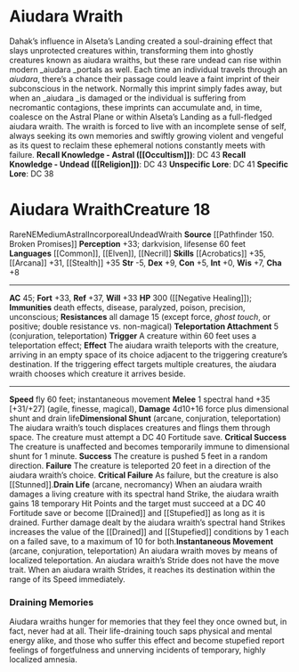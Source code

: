 ﻿---
ac: '45'
alignment: NE
all_resistance: '15'
burrow_speed: null
charisma: '+8'
climb_speed: null
constitution: '+5'
creature_ability:
- Dimensional Shunt
- Drain Life
- Instantaneous Movement
- Teleportation Attachment
creature_family: '[[DATABASE/monsterfamily/Wraith|Wraith]]'
description: "Dahak\u2019s influence in Alseta\u2019s Landing created a soul-draining\
  \ effect that slays unprotected creatures within, transforming them into ghostly\
  \ creatures known as aiudara wraiths, but these rare undead can rise within modern\
  \ <i>aiudara </i>portals as well. Each time an individual travels through an <i>aiudara</i>,\
  \ there\u2019s a chance their passage could leave a faint imprint of their subconscious\
  \ in the network. Normally this imprint simply fades away, but when an <i>aiudara\
  \ </i>is damaged or the individual is suffering from necromantic contagions, these\
  \ imprints can accumulate and, in time, coalesce on the Astral Plane or within Alseta\u2019\
  s Landing as a full-fledged aiudara wraith. The wraith is forced to live with an\
  \ incomplete sense of self, always seeking its own memories and swiftly growing\
  \ violent and vengeful as its quest to reclaim these ephemeral notions constantly\
  \ meets with failure.<br/><br/><b><u>Recall Knowledge - Astral</u> ( [[DATABASE/skill/Occultism|Occultism]]\
  \ )</b>: DC 43<br/><b><u>Recall Knowledge - Undead</u> ( [[DATABASE/skill/Religion|Religion]]\
  \ )</b>: DC 43<br/><b><u>Unspecific Lore</u></b>: DC 41<br/><b><u>Specific Lore</u></b>:\
  \ DC 38"
dexterity: '+9'
element: null
fly_speed: '60'
fortitude: '+33'
hardness: null
hp: 300 ( negative healing )
id: '488'
immunity:
- death effects
- disease
- paralyzed
- poison
- precision
- unconscious
intelligence: '+0'
land_speed: null
language:
- '[[DATABASE/language/Common|Common]]'
- '[[DATABASE/language/Elven|Elven]]'
- '[[DATABASE/language/Necril|Necril]]'
level: '18'
max_speed: '60'
name: Aiudara Wraith
perception: '+33'
rarity: Rare
reflex: '+37'
resistance:
- all damage 15 (except force
- ghost touch
- or positive; double resistance vs. non-magical)
rus_type_level: null
school: null
sense:
- darkvision
- lifesense 60 feet
size: Medium
skill:
- '[[DATABASE/skill/Acrobatics|Acrobatics]] +35'
- '[[DATABASE/skill/Arcana|Arcana]] +31'
- '[[DATABASE/skill/Stealth|Stealth]] +35'
source: '[[DATABASE/source/Pathfinder 150. Broken Promises|Pathfinder #150: Broken
  Promises]]'
speed:
- fly 60 feet; instantaneous movement
spell: null
strength: '-5'
strength_req: '-5'
strongest_save:
- Reflex
swim_speed: null
trait:
- '[[DATABASE/trait/Astral|Astral]]'
- '[[DATABASE/trait/Incorporeal|Incorporeal]]'
- '[[DATABASE/trait/Rare|Rare]]'
- '[[DATABASE/trait/Undead|Undead]]'
- '[[DATABASE/trait/Wraith|Wraith]]'
type: Creature
vision: Darkvision
weakest_save:
- Fortitude
- Will
weakness: null
will: '+33'
wisdom: '+7'

---
# Aiudara Wraith

Dahak’s influence in Alseta’s Landing created a soul-draining effect that slays unprotected creatures within, transforming them into ghostly creatures known as aiudara wraiths, but these rare undead can rise within modern _aiudara _portals as well. Each time an individual travels through an _aiudara_, there’s a chance their passage could leave a faint imprint of their subconscious in the network. Normally this imprint simply fades away, but when an _aiudara _is damaged or the individual is suffering from necromantic contagions, these imprints can accumulate and, in time, coalesce on the Astral Plane or within Alseta’s Landing as a full-fledged aiudara wraith. The wraith is forced to live with an incomplete sense of self, always seeking its own memories and swiftly growing violent and vengeful as its quest to reclaim these ephemeral notions constantly meets with failure.
**Recall Knowledge - Astral ([[Occultism]])**: DC 43
**Recall Knowledge - Undead ([[Religion]])**: DC 43
**Unspecific Lore**: DC 41
**Specific Lore**: DC 38

# Aiudara Wraith<span class="item-type">Creature 18</span>

<span class="trait-rare item-trait">Rare</span><span class="trait-alignment item-trait">NE</span><span class="trait-size item-trait">Medium</span><span class="item-trait">Astral</span><span class="item-trait">Incorporeal</span><span class="item-trait">Undead</span><span class="item-trait">Wraith</span>
**Source** [[Pathfinder 150. Broken Promises]]
**Perception** +33; darkvision, lifesense 60 feet
**Languages** [[Common]], [[Elven]], [[Necril]]
**Skills** [[Acrobatics]] +35, [[Arcana]] +31, [[Stealth]] +35
**Str** -5, **Dex** +9, **Con** +5, **Int** +0, **Wis** +7, **Cha** +8

---
**AC** 45; **Fort** +33, **Ref** +37, **Will** +33
**HP** 300 ([[Negative Healing]]); **Immunities** death effects, disease, paralyzed, poison, precision, unconscious; **Resistances** all damage 15 (except force, _ghost touch_, or positive; double resistance vs. non-magical)
<span class="in-box-ability">**Teleportation Attachment** <span class="action-icon">5</span> (conjuration, teleportation) **Trigger** A creature within 60 feet uses a teleportation effect; **Effect** The aiudara wraith teleports with the creature, arriving in an empty space of its choice adjacent to the triggering creature’s destination. If the triggering effect targets multiple creatures, the aiudara wraith chooses which creature it arrives beside.</span>

---
**Speed** fly 60 feet; instantaneous movement
<span class="in-box-ability">**Melee** <span class="action-icon">1</span> spectral hand +35 [+31/+27] (agile, finesse, magical), **Damage** 4d10+16 force plus dimensional shunt and drain life</span><span class="in-box-ability">**Dimensional Shunt** (arcane, conjuration, teleportation) The aiudara wraith’s touch displaces creatures and flings them through space. The creature must attempt a DC 40 Fortitude save.
 **Critical Success** The creature is unaffected and becomes temporarily immune to dimensional shunt for 1 minute.
 **Success** The creature is pushed 5 feet in a random direction.
 **Failure** The creature is teleported 20 feet in a direction of the aiudara wraith’s choice.
 **Critical Failure** As failure, but the creature is also [[Stunned]].</span><span class="in-box-ability">**Drain Life** (arcane, necromancy) When an aiudara wraith damages a living creature with its spectral hand Strike, the aiudara wraith gains 18 temporary Hit Points and the target must succeed at a DC 40 Fortitude save or become [[Drained]] and [[Stupefied]] as long as it is drained. Further damage dealt by the aiudara wraith’s spectral hand Strikes increases the value of the [[Drained]] and [[Stupefied]] conditions by 1 each on a failed save, to a maximum of 10 for both.</span><span class="in-box-ability">**Instantaneous Movement** (arcane, conjuration, teleportation) An aiudara wraith moves by means of localized teleportation. An aiudara wraith’s Stride does not have the move trait. When an aiudara wraith Strides, it reaches its destination within the range of its Speed immediately.</span>

###  Draining Memories

Aiudara wraiths hunger for memories that they feel they once owned but, in fact, never had at all. Their life-draining touch saps physical and mental energy alike, and those who suffer this effect and become stupefied report feelings of forgetfulness and unnerving incidents of temporary, highly localized amnesia.